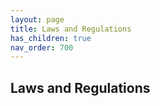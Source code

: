 ```yaml
---
layout: page
title: Laws and Regulations 
has_children: true
nav_order: 700 
---
```


## Laws and Regulations

